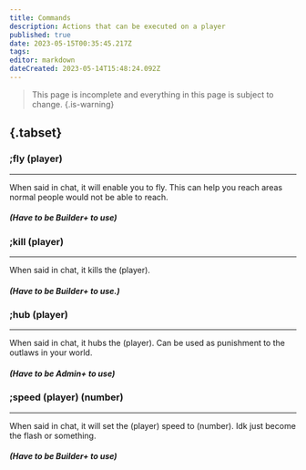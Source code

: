 ```yaml
---
title: Commands
description: Actions that can be executed on a player
published: true
date: 2023-05-15T00:35:45.217Z
tags: 
editor: markdown
dateCreated: 2023-05-14T15:48:24.092Z
---
```


> This page is incomplete and everything in this page is subject to change.
 {.is-warning}

## {.tabset}
### ;fly (player)
-----

When said in chat, it will enable you to fly.
This can help you reach areas normal people would not be able to reach.
##### *(Have to be Builder+ to use)*

### ;kill (player)
-----

When said in chat, it kills the (player).
##### *(Have to be Builder+ to use.)*

### ;hub (player)
----

When said in chat, it hubs the (player).
Can be used as punishment to the outlaws in your world.
##### *(Have to be Admin+ to use)*

### ;speed (player) (number)
----

When said in chat, it will set the (player) speed to (number).
Idk just become the flash or something.
#####  *(Have to be Builder+ to use)*


